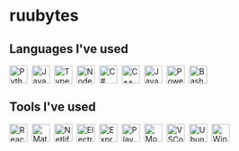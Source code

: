 # ruubytes

## Languages I've used

<div style="display: flex; flex-wrap: wrap; gap: 8px;">
    <img width="32px" src="https://cdn.jsdelivr.net/gh/devicons/devicon/icons/python/python-original.svg" alt="Python" title="Python" />
    <img width="32px" src="https://cdn.jsdelivr.net/gh/devicons/devicon@latest/icons/javascript/javascript-plain.svg" alt="JavaScript" title="JavaScript" />
    <img width="32px" src="https://cdn.jsdelivr.net/gh/devicons/devicon@latest/icons/typescript/typescript-plain.svg" alt="TypeScript" title="TypeScript" />
    <img width="32px" src="https://cdn.jsdelivr.net/gh/devicons/devicon@latest/icons/nodejs/nodejs-original-wordmark.svg" alt="NodeJS" title="NodeJS" />
    <img width="32px" src="https://cdn.jsdelivr.net/gh/devicons/devicon@latest/icons/csharp/csharp-plain.svg" alt="C#" title="C#" />
    <img width="32px" src="https://cdn.jsdelivr.net/gh/devicons/devicon/icons/cplusplus/cplusplus-original.svg" alt="C++" title="C++" />
    <img width="32px" src="https://cdn.jsdelivr.net/gh/devicons/devicon/icons/java/java-original.svg" alt="Java" title="Java" />
    <img  width="32px" src="https://cdn.jsdelivr.net/gh/devicons/devicon@latest/icons/powershell/powershell-original.svg" alt="PowerShell" title="PowerShell" />
    <img width="32px" src="https://cdn.jsdelivr.net/gh/devicons/devicon/icons/bash/bash-original.svg" alt="Bash" title="Bash" />
</div>

## Tools I've used

<div style="display: flex; flex-wrap: wrap; gap: 8px;">
    <img width="32px" src="https://cdn.jsdelivr.net/gh/devicons/devicon/icons/react/react-original.svg" alt="React" title="React" />
    <img width="32px" src="https://cdn.jsdelivr.net/gh/devicons/devicon@latest/icons/materialui/materialui-original.svg" alt="MaterialUI" title="MaterialUI" />
    <img width="32px" src="https://cdn.jsdelivr.net/gh/devicons/devicon@latest/icons/netlify/netlify-original.svg" alt="Netlify" title="Netlify" />
    <img width="32px" src="https://cdn.jsdelivr.net/gh/devicons/devicon/icons/electron/electron-original.svg" alt="Electron" title="Electron" />
    <img width="32px" src="https://cdn.jsdelivr.net/gh/devicons/devicon/icons/express/express-original.svg" alt="Express.js" title="Express.js" />
    <img width="32px" src="https://cdn.jsdelivr.net/gh/devicons/devicon@latest/icons/playwright/playwright-original.svg" alt="Playwright" title="Playwright" />
    <img width="32px" src="https://cdn.jsdelivr.net/gh/devicons/devicon/icons/mongodb/mongodb-original.svg" alt="MongoDB" title="MongoDB" />
    <img width="32px" src="https://cdn.jsdelivr.net/gh/devicons/devicon/icons/vscode/vscode-original.svg" alt="VSCode" title="VSCode" />
    <img width="32px" src="https://cdn.jsdelivr.net/gh/devicons/devicon@latest/icons/ubuntu/ubuntu-original.svg" alt="Ubuntu" title="Ubuntu" />
    <img width="32px" src="https://cdn.jsdelivr.net/gh/devicons/devicon/icons/windows8/windows8-original.svg" alt="Windows" title="Windows" />
</div>

